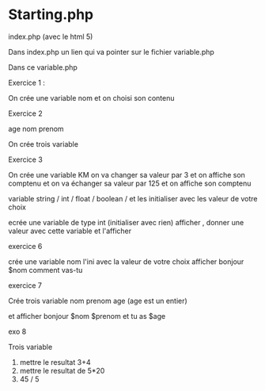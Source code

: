 # Starting.php

index.php (avec le html 5)

Dans index.php un lien qui va pointer sur le fichier variable.php


Dans ce variable.php

Exercice 1 : 

On crée une variable nom et on choisi son contenu


Exercice 2 

age nom prenom

On crée trois variable 

Exercice 3

On crée une variable KM on va changer sa valeur par 3 et on affiche son comptenu
et on va échanger sa valeur par 125 et on affiche son comptenu



variable string / int / float / boolean / et les initialiser avec les valeur de votre choix



ecrée une variable de type int  (initialiser avec rien) afficher , donner une valeur avec cette variable et l'afficher 


exercice 6 

crée une variable nom l'ini avec la valeur de votre choix
afficher bonjour $nom comment vas-tu

exercice 7

Crée trois variable nom prenom age (age est un entier)

et afficher bonjour $nom $prenom et tu as $age

exo 8

Trois variable 

1) mettre le resultat 3+4
2) mettre le resultat de 5*20
3) 45 / 5